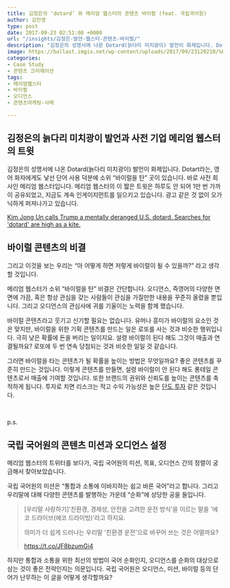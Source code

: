 ```yaml
---
title: 김정은의 ‘dotard’ 와 메리암 웹스터의 콘텐츠 바이럴 (feat. 국립국어원)
author: 김민영
type: post
date: 2017-09-23 02:51:08 +0000
url: "/insights/김정은-발언-웹스터-콘텐츠-바이럴/"
description: "김정은의 성명서에 나온 Dotard(늙다리 미치광이) 발언이 화제입니다. Dotart라는, 영어 화자에게도 낯선 단어 사용 덕분에 소위 “바이럴을 탄” 곳이 있습니다. 바로 사전 회사인 메리엄 웹스터입니다. 메리엄 웹스터 바이럴의 비결을 짧게 설명합니다."
image: https://ballast.imgix.net/wp-content/uploads/2017/09/23120210/%EC%9B%B9%EC%8A%A4%ED%84%B0-%EB%B0%94%EC%9D%B4%EB%9F%B4-%EC%BD%98%ED%85%90%EC%B8%A0.jpeg?auto=compress,format
categories:
- Case Study
- 콘텐츠 크리에이션
tags:
- 메리엄웹스터
- 바이럴
- 오디언스
- 콘텐츠마케팅-사례

---
```

## 김정은의 늙다리 미치광이 발언과 사전 기업 메리엄 웹스터의 트윗

김정은의 성명서에 나온 Dotard(늙다리 미치광이) 발언이 화제입니다. Dotart라는, 영어 화자에게도 낯선 단어 사용 덕분에 소위 “바이럴을 탄” 곳이 있습니다. 바로 사전 회사인 메리엄 웹스터입니다. 메리엄 웹스터의 이 짧은 트윗은 하루도 안 되어 1만 번 가까이 공유되었고, 지금도 계속 인게이지먼트를 일으키고 있습니다. 광고 같은 것 없이 오가닉하게 퍼져나가고 있습니다. 

[Kim Jong Un calls Trump a mentally deranged U.S. dotard. Searches for 'dotard' are high as a kite.](https://t.co/HztPoLSjXi) 

## 바이럴 콘텐츠의 비결

그리고 이것을 보는 우리는 “아 어떻게 하면 저렇게 바이럴이 될 수 있을까?” 라고 생각할 것입니다.

메리엄 웹스터가 소위 “바이럴을 탄” 비결은 간단합니다. 오디언스, 즉영어의 다양한 면면에 가끔, 혹은 항상 관심을 갖는 사람들이 관심을 가질만한 내용을 꾸준히 올렸을 뿐입니다. 그리고 오디언스의 관심사에 귀를 기울이는 노력을 함께 했습니다.

바이럴 콘텐츠라고 웃기고 신기할 필요는 없습니다. 유머나 흥미가 바이럴의 요소인 것은 맞지만, 바이럴을 위한 기획 콘텐츠를 만드는 일은 로또를 사는 것과 비슷한 행위입니다. 극히 낮은 확률에 돈을 버리는 일이지요. 설령 바이럴이 된다 해도 그것이 매출과 연결될까요? 로또에 두 번 연속 당첨되는 것과 비슷한 일일 것 같습니다.

그러면 바이럴을 타는 콘텐츠가 될 확률을 높이는 방법은 무엇일까요? 좋은 콘텐츠를 꾸준히 만드는 것입니다. 이렇게 콘텐츠를 만들면, 설령 바이럴이 안 된다 해도 롱테일 콘텐츠로서 매출에 기여할 것입니다. 또한 브랜드의 권위와 신뢰도를 높이는 콘텐츠를 축적하게 됩니다. 투자로 치면 리스크는 적고 수익 가능성은 높은 [단도 투자](https://www.amazon.com/Dhandho-Investor-Low-Risk-Method-Returns/dp/047004389X) 같은 것입니다.

 

p.s.

## 국립 국어원의 콘텐츠 미션과 오디언스 설정

메리엄 웹스터의 트위터를 보다가, 국립 국어원의 미션, 목표, 오디언스 간의 정렬이 궁금해서 찾아보았습니다.

국립 국어원의 미션은 “통합과 소통에 이바지하는 쉽고 바른 국어”라고 합니다. 그리고 우리말에 대해 다양한 콘텐츠를 발행하는 가운데 “순화”에 상당한 공을 들입니다.

>  \[우리말 사랑하기\]'친환경, 경제성, 안전을 고려한 운전 방식'을 이르는 말을 '에코 드라이브(에코 드라이빙)'라고 하지요. 
>
> 의미가 더 쉽게 드러나는 우리말 '친환경 운전'으로 바꾸어 쓰는 것은 어떨까요?
>
> https://t.co/JF8bzumGi4

하지만 통합과 소통을 위한 최선의 방법이 국어 순화인지, 오디언스를 순화의 대상으로 삼는 것이 좋은 전략인지는 의문입니다. 국립 국어원은 오디언스, 미션, 바이럴 등의 단어가 난무하는 이 글을 어떻게 생각할까요?